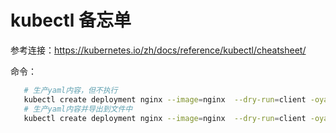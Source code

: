 # kubectl 备忘单

参考连接：https://kubernetes.io/zh/docs/reference/kubectl/cheatsheet/


命令：
```bash 
   # 生产yaml内容，但不执行
   kubectl create deployment nginx --image=nginx  --dry-run=client -oyaml
   # 生产yaml内容并导出到文件中
   kubectl create deployment nginx --image=nginx  --dry-run=client -oyaml > nginx-dp.yaml
```

